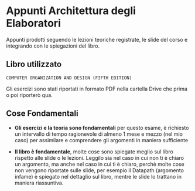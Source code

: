 # Appunti Architettura degli Elaboratori

Appunti prodotti seguendo le lezioni teoriche registrate, le slide del corso e integrando con le spiegazioni del libro.

## Libro utilizzato

    COMPUTER ORGANIZATION AND DESIGN (FIFTH EDITION)

Gli esercizi sono stati riportati in formato PDF nella cartella Drive che 
prima o poi riporterò qua.

## Cose Fondamentali

- **Gli esercizi e la teoria sono fondamentali** per questo esame, è richiesto un intervallo di tempo ragionevole di almeno 1 mese e mezzo (nel mio caso) per assimilare
e comprendere gli argomenti in maniera sufficiente

- **Il libro è fondamentale**, molte cose sono spiegate meglio sul libro rispetto alle slide o le lezioni. Leggilo sia nel caso in cui non ti è chiaro un argomento, ma
anche nel caso in cui ti è chiaro, perchè molte cose non vengono riportate sulle slide, per esempio il Datapath (argomento infame) è spiegato nel dettaglio sul libro, mentre le slide lo trattano in maniera riassuntiva.